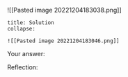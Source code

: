 
![[Pasted image 20221204183038.png]]

```ad-note
title: Solution
collapse:

![[Pasted image 20221204183046.png]]
```

Your answer:

Reflection:
